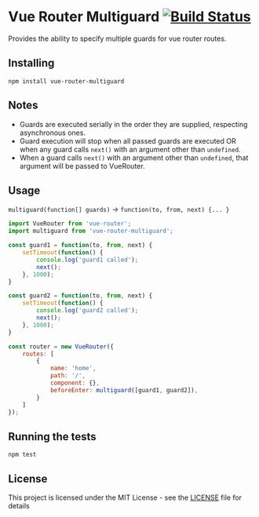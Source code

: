 # Vue Router Multiguard [![Build Status](https://travis-ci.org/atanas-angelov-dev/vue-router-multiguard.svg?branch=master)](https://travis-ci.org/atanas-angelov-dev/vue-router-multiguard)

Provides the ability to specify multiple guards for vue router routes.

## Installing

`npm install vue-router-multiguard`

## Notes

- Guards are executed serially in the order they are supplied, respecting asynchronous ones.
- Guard execution will stop when all passed guards are executed OR when any guard calls `next()` with an argument other than `undefined`.
- When a guard calls `next()` with an argument other than `undefined`, that argument will be passed to VueRouter.

## Usage

`multiguard(function[] guards)` -> `function(to, from, next) {... }`

```js
import VueRouter from 'vue-router';
import multiguard from 'vue-router-multiguard';

const guard1 = function(to, from, next) {
    setTimeout(function() {
        console.log('guard1 called');
        next();
    }, 1000);
}

const guard2 = function(to, from, next) {
    setTimeout(function() {
        console.log('guard2 called');
        next();
    }, 1000);
}

const router = new VueRouter({
    routes: [
        {
            name: 'home',
            path: '/',
            component: {},
            beforeEnter: multiguard([guard1, guard2]),
        }
    ]
});
```

## Running the tests

`npm test`

## License

This project is licensed under the MIT License - see the [LICENSE](LICENSE) file for details
